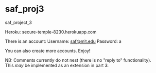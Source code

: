 saf_proj3
=========

saf_project_3

Heroku: secure-temple-8230.herokuapp.com

There is an account:
Username: saf@mit.edu
Password: a

You can also create more accounts. Enjoy!

NB: Comments currently do not nest (there is no "reply to" functionality). This *may* be implemented as an extension
in part 3.